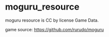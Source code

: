 # moguru_resource
moguru resource is CC by license Game Data.

game source: <https://github.com/rurudo/moguru>
